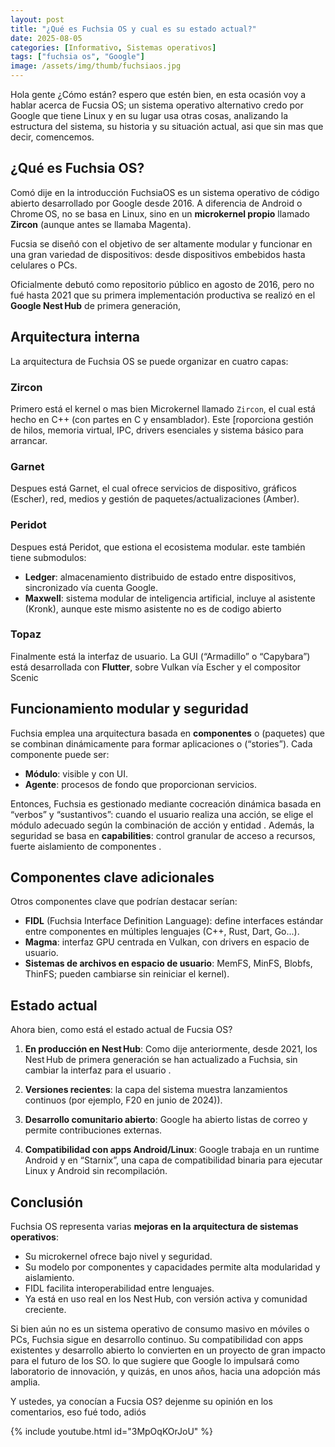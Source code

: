 ```yaml
---
layout: post
title: "¿Qué es Fuchsia OS y cual es su estado actual?"
date: 2025-08-05
categories: [Informativo, Sistemas operativos]
tags: ["fuchsia os", "Google"]
image: /assets/img/thumb/fuchsiaos.jpg
---
```


Hola gente ¿Cómo están? espero que estén bien, en esta ocasión voy a hablar acerca de Fucsia OS; un sistema operativo alternativo credo por Google que tiene Linux y en su lugar usa otras cosas, analizando la estructura del sistema, su historia y su situación actual, asi que sin mas que decir, comencemos.

## ¿Qué es Fuchsia OS?

Comó dije en la introducción FuchsiaOS es un sistema operativo de código abierto desarrollado por Google desde 2016. A diferencia de Android o Chrome OS, no se basa en Linux, sino en un **microkernel propio** llamado **Zircon** (aunque antes se llamaba Magenta).

Fucsia se diseñó con el objetivo de ser altamente modular y funcionar en una gran variedad de dispositivos: desde dispositivos embebidos hasta celulares o PCs.

Oficialmente debutó como repositorio público en agosto de 2016, pero no fué hasta 2021 que su primera implementación productiva se realizó en el **Google Nest Hub** de primera generación,


## Arquitectura interna

La arquitectura de Fuchsia OS se puede organizar en cuatro capas:

### Zircon

Primero está el kernel o mas bien Microkernel llamado `Zircon`, el cual está hecho en C++ (con partes en C y ensamblador). Este [roporciona gestión de hilos, memoria virtual, IPC, drivers esenciales y sistema básico para arrancar.

### Garnet

Despues está Garnet, el cual ofrece servicios de dispositivo, gráficos (Escher), red, medios y gestión de paquetes/actualizaciones (Amber).

### Peridot

Despues está Peridot, que estiona el ecosistema modular. este también tiene submodulos:

- **Ledger**: almacenamiento distribuido de estado entre dispositivos, sincronizado vía cuenta Google.
- **Maxwell**: sistema modular de inteligencia artificial, incluye al asistente (Kronk), aunque este mismo asistente no es de codigo abierto

### Topaz

Finalmente está la interfaz de usuario. La GUI (“Armadillo” o “Capybara”) está desarrollada con **Flutter**, sobre Vulkan vía Escher y el compositor Scenic


## Funcionamiento modular y seguridad

Fuchsia emplea una arquitectura basada en **componentes** o (paquetes) que se combinan dinámicamente para formar aplicaciones o (“stories”). Cada componente puede ser:

- **Módulo**: visible y con UI.
- **Agente**: procesos de fondo que proporcionan servicios.

Entonces, Fuchsia es gestionado mediante cocreación dinámica basada en “verbos” y “sustantivos”: cuando el usuario realiza una acción, se elige el módulo adecuado según la combinación de acción y entidad . Además, la seguridad se basa en **capabilities**: control granular de acceso a recursos, fuerte aislamiento de componentes .

## Componentes clave adicionales

Otros componentes clave que podrían destacar serían:

- **FIDL** (Fuchsia Interface Definition Language): define interfaces estándar entre componentes en múltiples lenguajes (C++, Rust, Dart, Go...).
- **Magma**: interfaz GPU centrada en Vulkan, con drivers en espacio de usuario.
- **Sistemas de archivos en espacio de usuario**: MemFS, MinFS, Blobfs, ThinFS; pueden cambiarse sin reiniciar el kernel).

## Estado actual

Ahora bien, como está el estado actual de Fucsia OS?

1. **En producción en Nest Hub**: Como dije anteriormente, desde 2021, los Nest Hub de primera generación se han actualizado a Fuchsia, sin cambiar la interfaz para el usuario .

2. **Versiones recientes**: la capa del sistema muestra lanzamientos continuos (por ejemplo, F20 en junio de 2024)).

3. **Desarrollo comunitario abierto**: Google ha abierto listas de correo y permite contribuciones externas.

4. **Compatibilidad con apps Android/Linux**: Google trabaja en un runtime Android y en “Starnix”, una capa de compatibilidad binaria para ejecutar Linux y Android sin recompilación.

## Conclusión

Fuchsia OS representa varias **mejoras en la arquitectura de sistemas operativos**:

- Su microkernel ofrece bajo nivel y seguridad.
- Su modelo por componentes y capacidades permite alta modularidad y aislamiento.
- FIDL facilita interoperabilidad entre lenguajes.
- Ya está en uso real en los Nest Hub, con versión activa y comunidad creciente.

Si bien aún no es un sistema operativo de consumo masivo en móviles o PCs, Fuchsia sigue en desarrollo continuo. Su compatibilidad con apps existentes y desarrollo abierto lo convierten en un proyecto de gran impacto para el futuro de los SO. lo que sugiere que Google lo impulsará como laboratorio de innovación, y quizás, en unos años, hacia una adopción más amplia.

Y ustedes, ya conocían a Fucsia OS? dejenme su opinión en los comentarios, eso fué todo, adiós

{% include youtube.html id="3MpOqKOrJoU" %}